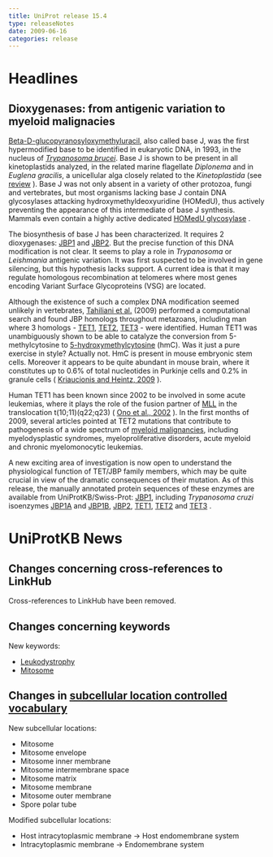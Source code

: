 ```yaml
---
title: UniProt release 15.4
type: releaseNotes
date: 2009-06-16
categories: release
---
```


# Headlines

## Dioxygenases: from antigenic variation to myeloid malignacies

[Beta-D-glucopyranosyloxymethyluracil](http://www.ncbi.nlm.nih.gov/pubmed/8261512), also called base J, was the first hypermodified base to be identified in eukaryotic DNA, in 1993, in the nucleus of [_Trypanosoma brucei_](http://en.wikipedia.org/wiki/Trypanosoma_brucei). Base J is shown to be present in all kinetoplastids analyzed, in the related marine flagellate _Diplonema_ and in _Euglena gracilis_, a unicellular alga closely related to the _Kinetoplastida_ (see [review](http://www.ncbi.nlm.nih.gov/pubmed/18729733?report=DocSum) ). Base J was not only absent in a variety of other protozoa, fungi and vertebrates, but most organisms lacking base J contain DNA glycosylases attacking hydroxymethyldeoxyuridine (HOMedU), thus actively preventing the appearance of this intermediate of base J synthesis. Mammals even contain a highly active dedicated [HOMedU glycosylase](http://www.uniprot.org/uniprotkb?query=key%3Asmug1_*) .

The biosynthesis of base J has been characterized. It requires 2 dioxygenases: [JBP1](http://www.uniprot.org/uniprotkb?query=key%3AJBP1_*) and [JBP2](http://www.uniprot.org/uniprotkb?query=key%3AJBP2_*). But the precise function of this DNA modification is not clear. It seems to play a role in _Trypanosoma_ or _Leishmania_ antigenic variation. It was first suspected to be involved in gene silencing, but this hypothesis lacks support. A current idea is that it may regulate homologous recombination at telomeres where most genes encoding Variant Surface Glycoproteins (VSG) are located.

Although the existence of such a complex DNA modification seemed unlikely in vertebrates, [Tahiliani et al.](http://www.ncbi.nlm.nih.gov/pubmed/19372391) (2009) performed a computational search and found JBP homologs throughout metazoans, including man where 3 homologs - [TET1](http://www.uniprot.org/uniprotkb/Q8NFU7), [TET2](http://www.uniprot.org/uniprotkb/Q6N021), [TET3](http://www.uniprot.org/uniprotkb/O43151) - were identified. Human TET1 was unambiguously shown to be able to catalyze the conversion from 5-methylcytosine to [5-hydroxymethylcytosine](http://en.wikipedia.org/wiki/5-hydroxymethylcytosine) (hmC). Was it just a pure exercise in style? Actually not. HmC is present in mouse embryonic stem cells. Moreover it appears to be quite abundant in mouse brain, where it constitutes up to 0.6% of total nucleotides in Purkinje cells and 0.2% in granule cells ( [Kriaucionis and Heintz, 2009](http://www.ncbi.nlm.nih.gov/pubmed/19372393) ).

Human TET1 has been known since 2002 to be involved in some acute leukemias, where it plays the role of the fusion partner of [MLL](http://www.uniprot.org/uniprotkb/Q03164) in the translocation t(10;11)(q22;q23) ( [Ono et al., 2002](http://www.ncbi.nlm.nih.%20%20%20%20%20%20%20%20gov/pubmed/12124344) ). In the first months of 2009, several articles pointed at TET2 mutations that contribute to pathogenesis of a wide spectrum of [myeloid malignancies](http://www.ncbi.nlm.%20%20%20%20%20%20%20%20nih.gov/pubmed/19483684,19474426,19372255,19295549,19262601,19262599,19420352), including myelodysplastic syndromes, myeloproliferative disorders, acute myeloid and chronic myelomonocytic leukemias.

A new exciting area of investigation is now open to understand the physiological function of TET/JBP family members, which may be quite crucial in view of the dramatic consequences of their mutation. As of this release, the manually annotated protein sequences of these enzymes are available from UniProtKB/Swiss-Prot: [JBP1](http://www.uniprot.org/uniprotkb?query=key%3AJBP1_*), including _Trypanosoma cruzi_ isoenzymes [JBP1A](http://www.uniprot.org/uniprotkb/Q4DBW3) and [JBP1B](http://www.uniprot.org/uniprotkb/Q4DLX9), [JBP2](http://www.uniprot.org/uniprotkb?query=key%3AJBP2_*), [TET1](http://www.uniprot.org/uniprotkb?query=key%3ATET1_*), [TET2](http://www.uniprot.org/uniprotkb?query=key%3ATET2_*) and [TET3](http://www.uniprot.org/uniprotkb?query=key%3ATET3_*) .

# UniProtKB News

## Changes concerning cross-references to LinkHub

Cross-references to LinkHub have been removed.

## Changes concerning keywords

New keywords:

- [Leukodystrophy](http://www.uniprot.org/keywords/KW-1026)
- [Mitosome](http://www.uniprot.org/keywords/KW-1025)

## Changes in [subcellular location controlled vocabulary](https://ftp.uniprot.org/pub/databases/uniprot/current_release/knowledgebase/complete/docs/subcell)

New subcellular locations:

- Mitosome
- Mitosome envelope
- Mitosome inner membrane
- Mitosome intermembrane space
- Mitosome matrix
- Mitosome membrane
- Mitosome outer membrane
- Spore polar tube

Modified subcellular locations:

- Host intracytoplasmic membrane -&gt; Host endomembrane system
- Intracytoplasmic membrane -&gt; Endomembrane system
